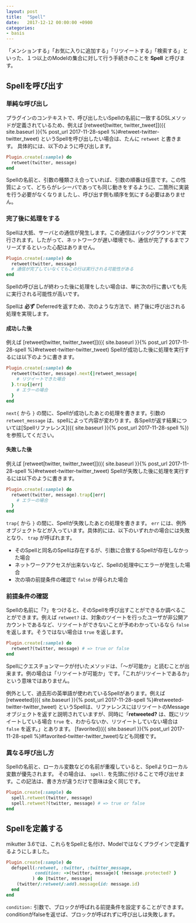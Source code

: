 ```yaml
---
layout: post
title:  "Spell"
date:   2017-12-12 00:00:00 +0900
categories:
- basis
---
```


「メンションする」「お気に入りに追加する」「リツイートする」「検索する」といった、１つ以上のModelの集合に対して行う手続きのことを **Spell** と呼びます。

## Spellを呼び出す

### 単純な呼び出し

プラグインのコンテキストで、呼び出したいSpellの名前に一致するDSLメソッドが定義されているため、例えば [retweet\[twitter, twitter_tweet\]]({{ site.baseurl }}{% post_url 2017-11-28-spell %}#retweet-twitter-twitter_tweet) というSpellを呼び出したい場合は、たんに `retweet` と書きます。
具体的には、以下のように呼び出します。

```ruby
Plugin.create(:sample) do
  retweet(twitter, message)
end
```

Spellの名前と、引数の種類さえ合っていれば、引数の順番は任意です。この性質によって、どちらがレシーバであっても同じ動きをするように、二箇所に実装を行う必要がなくなりましたし、呼び出す側も順序を気にする必要はありません。

### 完了後に処理をする

Spellは大抵、サーバとの通信が発生します。この通信はバックグラウンドで実行されます。したがって、ネットワークが遅い環境でも、通信が完了するまでフリーズするといった心配はありません。

```ruby
Plugin.create(:sample) do
  retweet(twitter, message)
  # 通信が完了していなくてもこの行は実行される可能性がある
end
```

Spellの呼び出しが終わった後に処理をしたい場合は、単に次の行に書いても先に実行される可能性が高いです。

Spellは **必ず** Deferredを返すため、次のような方法で、終了後に呼び出される処理を実現します。

#### 成功した後

例えば [retweet\[twitter, twitter_tweet\]]({{ site.baseurl }}{% post_url 2017-11-28-spell %}#retweet-twitter-twitter_tweet) Spellが成功した後に処理を実行するには以下のように書きます。

```ruby
Plugin.create(:sample) do
  retweet(twitter, message).next{|retweet_message|
    # リツイートできた場合
  }.trap{|err|
    # エラーの場合
  }
end
```

`next{` から `}` の間に、Spellが成功したあとの処理を書きます。引数の `retweet_message` は、spellによって内容が変わります。各Spellが返す結果については[Spellリファレンス]({{ site.baseurl }}{% post_url 2017-11-28-spell %})を参照してください。

#### 失敗した後

例えば [retweet\[twitter, twitter_tweet\]]({{ site.baseurl }}{% post_url 2017-11-28-spell %}#retweet-twitter-twitter_tweet) Spellが失敗した後に処理を実行するには以下のように書きます。

```ruby
Plugin.create(:sample) do
  retweet(twitter, message).trap{|err|
    # エラーの場合
  }
end
```

`trap{` から `}` の間に、Spellが失敗したあとの処理を書きます。 `err` には、例外オブジェクトなどが入っています。具体的には、以下のいずれかの場合には失敗となり、 `trap` が呼ばれます。

- そのSpellと同名のSpellは存在するが、引数に合致するSpellが存在しなかった場合
- ネットワークアクセスが出来ないなど、Spellの処理中にエラーが発生した場合
- 次の項の前提条件の確認で `false` が得られた場合

### 前提条件の確認

Spellの名前に「?」をつけると、そのSpellを呼び出すことができるか調べることができます。例えば `retweet?` は、対象のツイートを行ったユーザが非公開アカウントであるなど、リツイートができないことが予めわかっているなら `false` を返します。そうではない場合は `true` を返します。

```ruby
Plugin.create(:sample) do
  retweet?(twitter, message) # => true or false
end
```

Spellにクエスチョンマークが付いたメソッドは、「～が可能か」と読むことが出来ます。例の場合は「リツイートが可能か」です。「これがリツイートであるか」という意味ではありません。

例外として、過去形の英単語が使われているSpellがあります。例えば [retweeted]({{ site.baseurl }}{% post_url 2017-11-28-spell %}#retweeted-twitter-twitter_tweet) というSpellは、リファレンスにはリツイートのMessageオブジェクトを返すと説明されていますが、同時に「**retweeted?** は、既にリツイートしている場合 `true` を、わからないか、リツイートしていない場合は `false` を返す。」とあります。 [favorited]({{ site.baseurl }}{% post_url 2017-11-28-spell %}#favorited-twitter-twitter_tweet)なども同様です。

### 異なる呼び出し方

Spellの名前と、ローカル変数などの名前が重複していると、Spellよりローカル変数が優先されます。
その場合は、 `spell.` を先頭に付けることで呼び出せます。この記法は、書き方が違うだけで意味は全く同じです。

```ruby
Plugin.create(:sample) do
  spell.retweet(twitter, message)
  spell.retweet?(twitter, message) # => true or false
end
```

## Spellを定義する

mikutter 3.6では、これらをSpellと名付け、Modelではなくプラグインで定義するようにしました。

```ruby
Plugin.create(:sample) do
  defspell(:retweet, :twitter, :twitter_message,
           condition: ->(twitter, message){ !message.protected? }
          ) do |twitter, message|
    (twitter/:retweet/:add).message(id: message.id)
  end
end
```

`condition:` 引数で、ブロックが呼ばれる前提条件を設定することができます。conditionがfalseを返せば、ブロックが呼ばれずに呼び出しは失敗します。

